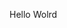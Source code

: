 Hello Wolrd























































































































































































































































































































































































































































































































































































































































































































































































































































































































































































































































































































































































































































































































































































